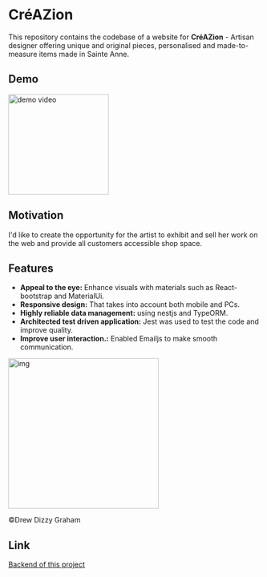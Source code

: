 # CréAZion

This repository contains the codebase of a website for <strong>CréAZion</strong> - Artisan designer offering unique and original pieces, personalised and made-to-measure items made in Sainte Anne.<br/>

## Demo

<img src="https://media.giphy.com/media/v1.Y2lkPTc5MGI3NjExa3p4NnB6cDV6Ync5amt5ZzI5ZDV6MmE2dHJrYTlwYW1qNmtjM2tuaiZlcD12MV9pbnRlcm5hbF9naWZfYnlfaWQmY3Q9Zw/p4CPdYqQSdoz5kMLtm/giphy.gif" alt="demo video" width="200px"/>

## Motivation

I'd like to create the opportunity for the artist to exhibit and sell her work on the web and provide all customers accessible shop space.

## Features

- **Appeal to the eye:** Enhance visuals with materials such as React-bootstrap and MaterialUi.
- **Responsive design:** That takes into account both mobile and PCs.
- **Highly reliable data management:** using nestjs and TypeORM.
- **Architected test driven application:** Jest was used to test the code and improve quality.
- **Improve user interaction.:** Enabled Emailjs to make smooth communication.

<img src="https://images.unsplash.com/photo-1501644898242-cfea317d7faf?q=80&w=1887&auto=format&fit=crop&ixlib=rb-4.0.3&ixid=M3wxMjA3fDB8MHxwaG90by1wYWdlfHx8fGVufDB8fHx8fA%3D%3D" alt="img" height="300px"/>
<p>
&copy;Drew Dizzy Graham
</p>

## Link

[Backend of this project](https://github.com/miku0129/boutique_de_sacs)

